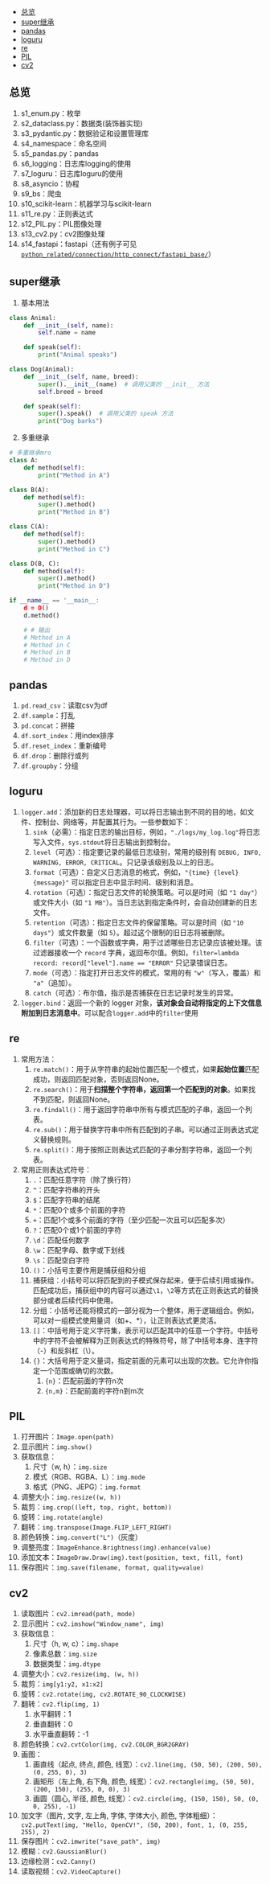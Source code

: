 - [总览](#总览)
- [super继承](#super继承)
- [pandas](#pandas)
- [loguru](#loguru)
- [re](#re)
- [PIL](#pil)
- [cv2](#cv2)


## 总览
1. s1_enum.py：枚举
2. s2_dataclass.py：数据类(装饰器实现)
3. s3_pydantic.py：数据验证和设置管理库
4. s4_namespace：命名空间
5. s5_pandas.py：pandas
6. s6_logging：日志库logging的使用
7. s7_loguru：日志库loguru的使用
8. s8_asyncio：协程
9. s9_bs：爬虫
10. s10_scikit-learn：机器学习与scikit-learn
11. s11_re.py：正则表达式
12. s12_PIL.py：PIL图像处理
13. s13_cv2.py：cv2图像处理
14. s14_fastapi：fastapi（还有例子可见[`python_related/connection/http_connect/fastapi_base/`](../../../python_related/connection/http_connect/fastapi_base/)）


## super继承
1. 基本用法
```python
class Animal:
    def __init__(self, name):
        self.name = name

    def speak(self):
        print("Animal speaks")

class Dog(Animal):
    def __init__(self, name, breed):
        super().__init__(name)  # 调用父类的 __init__ 方法
        self.breed = breed

    def speak(self):
        super().speak()  # 调用父类的 speak 方法
        print("Dog barks")
```

2. 多重继承
```python
# 多重继承mro
class A:
    def method(self):
        print("Method in A")

class B(A):
    def method(self):
        super().method()
        print("Method in B")

class C(A):
    def method(self):
        super().method()
        print("Method in C")

class D(B, C):
    def method(self):
        super().method()
        print("Method in D")

if __name__ == '__main__:
    d = D()
    d.method()

    # # 输出
    # Method in A
    # Method in C
    # Method in B
    # Method in D
```


## pandas
1. `pd.read_csv`：读取csv为df
2. `df.sample`：打乱
3. `pd.concat`：拼接
4. `df.sort_index`：用index排序
5. `df.reset_index`：重新编号
6. `df.drop`：删除行或列
7. `df.groupby`：分组

## loguru
1. `logger.add`：添加新的日志处理器，可以将日志输出到不同的目的地，如文件、控制台、网络等，并配置其行为。一些参数如下：
   1. `sink`（必需）：指定日志的输出目标，例如，`"./logs/my_log.log"`将日志写入文件，`sys.stdout`将日志输出到控制台。
   2. `level`（可选）：指定要记录的最低日志级别，常用的级别有 `DEBUG, INFO, WARNING, ERROR, CRITICAL`。只记录该级别及以上的日志。
   3. `format`（可选）：自定义日志消息的格式，例如，`"{time} {level} {message}"` 可以指定日志中显示时间、级别和消息。
   4. `rotation`（可选）：指定日志文件的轮换策略。可以是时间（如 `"1 day"`）或文件大小（如 `"1 MB"`）。当日志达到指定条件时，会自动创建新的日志文件。
   5. `retention`（可选）：指定日志文件的保留策略。可以是时间（如 `"10 days"`）或文件数量（如 `5`）。超过这个限制的旧日志将被删除。
   6. `filter`（可选）：一个函数或字典，用于过滤哪些日志记录应该被处理。该过滤器接收一个 `record` 字典，返回布尔值。例如，`filter=lambda record: record["level"].name == "ERROR"` 只记录错误日志。
   7. `mode`（可选）：指定打开日志文件的模式，常用的有 `"w"`（写入，覆盖）和 `"a"`（追加）。
   8. `catch`（可选）：布尔值，指示是否捕获在日志记录时发生的异常。
2. `logger.bind`：返回一个新的 logger 对象，**该对象会自动将指定的上下文信息附加到日志消息中**。可以配合`logger.add`中的`filter`使用

## re
1. 常用方法：
   1. `re.match()`：用于从字符串的起始位置匹配一个模式，如果**起始位置**匹配成功，则返回匹配对象，否则返回None。
   2. `re.search()`：用于**扫描整个字符串，返回第一个匹配到的对象**。如果找不到匹配，则返回None。
   3. `re.findall()`：用于返回字符串中所有与模式匹配的子串，返回一个列表。
   4. `re.sub()`：用于替换字符串中所有匹配到的子串。可以通过正则表达式定义替换规则。
   5. `re.split()`：用于按照正则表达式匹配的子串分割字符串，返回一个列表。
2. 常用正则表达式符号：
   1. `.`：匹配任意字符（除了换行符）
   2. `^`：匹配字符串的开头
   3. `$`：匹配字符串的结尾
   4. `*`：匹配0个或多个前面的字符
   5. `+`：匹配1个或多个前面的字符（至少匹配一次且可以匹配多次）
   6. `?`：匹配0个或1个前面的字符
   7.  `\d`：匹配任何数字
   8.  `\w`：匹配字母、数字或下划线
   9.  `\s`：匹配空白字符
   10. `()`：小括号主要作用是捕获组和分组
      1.  捕获组：小括号可以将匹配到的子模式保存起来，便于后续引用或操作。匹配成功后，捕获组中的内容可以通过`\1`，`\2`等方式在正则表达式的替换部分或者后续代码中使用。
      2.  分组：小括号还能将模式的一部分视为一个整体，用于逻辑组合。例如，可以对一组模式使用量词（如+、*），让正则表达式更灵活。
   11. `[]`：中括号用于定义字符集，表示可以匹配其中的任意一个字符。中括号中的字符不会被解释为正则表达式的特殊符号，除了中括号本身、连字符（-）和反斜杠（\）。
   12. `{}`：大括号用于定义量词，指定前面的元素可以出现的次数。它允许你指定一个范围或确切的次数。
       1. `{n}`：匹配前面的字符n次
       2. `{n,m}`：匹配前面的字符n到m次

## PIL
1. 打开图片：`Image.open(path)`
2. 显示图片：`img.show()`
3. 获取信息：
   1. 尺寸（w, h）：`img.size`
   2. 模式（RGB、RGBA、L）：`img.mode`
   3. 格式（PNG、JEPG）：`img.format`
4. 调整大小：`img.resize((w, h))`
5. 裁剪：`img.crop((left, top, right, bottom))`
6. 旋转：`img.rotate(angle)`
7. 翻转：`img.transpose(Image.FLIP_LEFT_RIGHT)`
8. 颜色转换：`img.convert("L")`（灰度）
9.  调整亮度：`ImageEnhance.Brightness(img).enhance(value)`
10. 添加文本：`ImageDraw.Draw(img).text(position, text, fill, font)`
11. 保存图片：`img.save(filename, format, quality=value)`

## cv2
1. 读取图片：`cv2.imread(path, mode)`
2. 显示图片：`cv2.imshow("Window_name", img)`
3. 获取信息：
   1. 尺寸（h, w, c）：`img.shape`
   2. 像素总数：`img.size`
   3. 数据类型：`img.dtype`
4. 调整大小：`cv2.resize(img, (w, h))`
5. 裁剪：`img[y1:y2, x1:x2]`
6. 旋转：`cv2.rotate(img, cv2.ROTATE_90_CLOCKWISE)`
7. 翻转：`cv2.flip(img, 1)`
   1. 水平翻转：1
   2. 垂直翻转：0
   3. 水平垂直翻转：-1
8.  颜色转换：`cv2.cvtColor(img, cv2.COLOR_BGR2GRAY)`
9.  画图：
    1.  画直线（起点, 终点, 颜色, 线宽）：`cv2.line(img, (50, 50), (200, 50), (0, 255, 0), 3)`
    2.  画矩形（左上角, 右下角, 颜色, 线宽）：`cv2.rectangle(img, (50, 50), (200, 150), (255, 0, 0), 3)`
    3.  画圆（圆心, 半径, 颜色, 线宽）：`cv2.circle(img, (150, 150), 50, (0, 0, 255), -1)`
10. 加文字（图片, 文字, 左上角, 字体, 字体大小, 颜色, 字体粗细）：`cv2.putText(img, "Hello, OpenCV!", (50, 200), font, 1, (0, 255, 255), 2)`
11. 保存图片：`cv2.imwrite("save_path", img)`
12. 模糊：`cv2.GaussianBlur()`
13. 边缘检测：`cv2.Canny()`
14. 读取视频：`cv2.VideoCapture()`